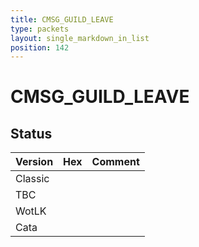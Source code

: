 ```yaml
---
title: CMSG_GUILD_LEAVE
type: packets
layout: single_markdown_in_list
position: 142
---
```


# CMSG_GUILD_LEAVE

## Status

Version | Hex | Comment
---------- | ---------- | ---------- 
Classic |  |  
TBC |  |  
WotLK |  |  
Cata |  |  

